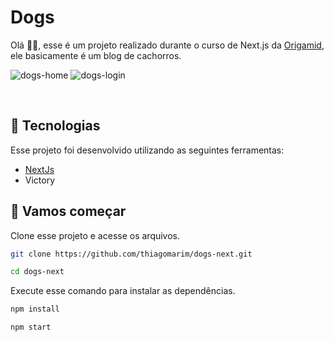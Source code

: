 # Dogs

Olá 👋🏻, esse é um projeto realizado durante o curso de Next.js da [Origamid](https://www.origamid.com/), ele basicamente é um blog de cachorros.

![dogs-home](https://github.com/thiagomarim/fish-place/assets/137715251/c0daf853-f61e-430f-a256-e1af0ba06880)
![dogs-login](https://github.com/thiagomarim/fish-place/assets/137715251/30a89f53-e87d-49ba-b30d-ea02307bb783)

<br>

## 🧪 Tecnologias

Esse projeto foi desenvolvido utilizando as seguintes ferramentas:

- [NextJs](https://nextjs.org/)
- Victory
  
## 🚀 Vamos começar

Clone esse projeto e acesse os arquivos.

```bash
git clone https://github.com/thiagomarim/dogs-next.git

cd dogs-next

```

Execute esse comando para instalar as dependências.

```bash
npm install

npm start
```
